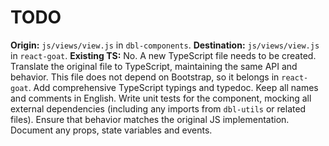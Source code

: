 # TODO

**Origin:** `js/views/view.js` in `dbl-components`.
**Destination:** `js/views/view.js` in `react-goat`.
**Existing TS:** No. A new TypeScript file needs to be created.
Translate the original file to TypeScript, maintaining the same API and behavior.
This file does not depend on Bootstrap, so it belongs in `react-goat`.
Add comprehensive TypeScript typings and typedoc. Keep all names and comments in English.
Write unit tests for the component, mocking all external dependencies (including any imports from `dbl-utils` or related files). Ensure that behavior matches the original JS implementation.
Document any props, state variables and events.
